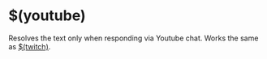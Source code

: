 # $(youtube)
Resolves the text only when responding via Youtube chat. Works the same as [$(twitch)](#twitch).
